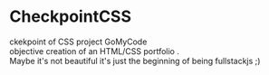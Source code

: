 # CheckpointCSS
ckekpoint of CSS project GoMyCode
<br>
objective creation of an HTML/CSS portfolio .
<br>
Maybe it's not beautiful it's just the beginning of being fullstackjs ;)
